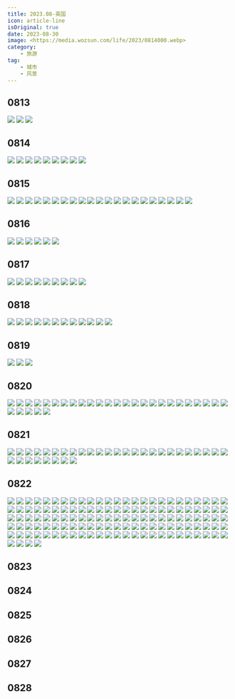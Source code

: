 ```yaml
---
title: 2023.08-英国
icon: article-line
isOriginal: true
date: 2023-08-30
image: <https://media.wozsun.com/life/2023/0814000.webp>
category:
    - 旅游
tag:
    - 城市
    - 风景
---
```


## 0813

<div class=image-preview>
    <img src="https://media.wozsun.com/life/2023/0813001.webp"/>
    <img src="https://media.wozsun.com/life/2023/0813002.webp"/>
    <img src="https://media.wozsun.com/life/2023/0813003.webp"/>
</div>

## 0814

<div class=image-preview>
    <img src="https://media.wozsun.com/life/2023/0814001.webp"/>
    <img src="https://media.wozsun.com/life/2023/0814005.webp"/>
    <img src="https://media.wozsun.com/life/2023/0814003.webp"/>
    <img src="https://media.wozsun.com/life/2023/0814004.webp"/>
    <img src="https://media.wozsun.com/life/2023/0814002.webp"/>
    <img src="https://media.wozsun.com/life/2023/0814006.webp"/>
    <img src="https://media.wozsun.com/life/2023/0814007.webp"/>
    <img src="https://media.wozsun.com/life/2023/0814008.webp"/>
    <img src="https://media.wozsun.com/life/2023/0814009.webp"/>
</div>

## 0815

<div class=image-preview>
    <img src="https://media.wozsun.com/life/2023/0815001.webp"/>
    <img src="https://media.wozsun.com/life/2023/0815002.webp"/>
    <img src="https://media.wozsun.com/life/2023/0815003.webp"/>
    <img src="https://media.wozsun.com/life/2023/0815004.webp"/>
    <img src="https://media.wozsun.com/life/2023/0815005.webp"/>
    <img src="https://media.wozsun.com/life/2023/0815006.webp"/>
    <img src="https://media.wozsun.com/life/2023/0815007.webp"/>
    <img src="https://media.wozsun.com/life/2023/0815008.webp"/>
    <img src="https://media.wozsun.com/life/2023/0815009.webp"/>
    <img src="https://media.wozsun.com/life/2023/0815010.webp"/>
    <img src="https://media.wozsun.com/life/2023/0815011.webp"/>
    <img src="https://media.wozsun.com/life/2023/0815012.webp"/>
    <img src="https://media.wozsun.com/life/2023/0815013.webp"/>
    <img src="https://media.wozsun.com/life/2023/0815014.webp"/>
    <img src="https://media.wozsun.com/life/2023/0815015.webp"/>
    <img src="https://media.wozsun.com/life/2023/0815016.webp"/>
    <img src="https://media.wozsun.com/life/2023/0815017.webp"/>
    <img src="https://media.wozsun.com/life/2023/0815018.webp"/>
    <img src="https://media.wozsun.com/life/2023/0815019.webp"/>
    <img src="https://media.wozsun.com/life/2023/0815020.webp"/>
    <img src="https://media.wozsun.com/life/2023/0815021.webp"/>
</div>

## 0816

<div class=image-preview>
    <img src="https://media.wozsun.com/life/2023/0816001.webp"/>
    <img src="https://media.wozsun.com/life/2023/0816002.webp"/>
    <img src="https://media.wozsun.com/life/2023/0816003.webp"/>
    <img src="https://media.wozsun.com/life/2023/0816004.webp"/>
    <img src="https://media.wozsun.com/life/2023/0816005.webp"/>
    <img src="https://media.wozsun.com/life/2023/0816006.webp"/>
</div>

## 0817

<div class=image-preview>
    <img src="https://media.wozsun.com/life/2023/0817001.webp"/>
    <img src="https://media.wozsun.com/life/2023/0817002.webp"/>
    <img src="https://media.wozsun.com/life/2023/0817003.webp"/>
    <img src="https://media.wozsun.com/life/2023/0817004.webp"/>
    <img src="https://media.wozsun.com/life/2023/0817005.webp"/>
    <img src="https://media.wozsun.com/life/2023/0817006.webp"/>
    <img src="https://media.wozsun.com/life/2023/0817007.webp"/>
    <img src="https://media.wozsun.com/life/2023/0817008.webp"/>
    <img src="https://media.wozsun.com/life/2023/0817009.webp"/>
</div>

## 0818

<div class=image-preview>
    <img src="https://media.wozsun.com/life/2023/0818001.webp"/>
    <img src="https://media.wozsun.com/life/2023/0818002.webp"/>
    <img src="https://media.wozsun.com/life/2023/0818003.webp"/>
    <img src="https://media.wozsun.com/life/2023/0818004.webp"/>
    <img src="https://media.wozsun.com/life/2023/0818005.webp"/>
    <img src="https://media.wozsun.com/life/2023/0818006.webp"/>
    <img src="https://media.wozsun.com/life/2023/0818007.webp"/>
    <img src="https://media.wozsun.com/life/2023/0818008.webp"/>
    <img src="https://media.wozsun.com/life/2023/0818009.webp"/>
    <img src="https://media.wozsun.com/life/2023/0818010.webp"/>
    <img src="https://media.wozsun.com/life/2023/0818011.webp"/>
    <img src="https://media.wozsun.com/life/2023/0818012.webp"/>
</div>

## 0819

<div class=image-preview>
    <img src="https://media.wozsun.com/life/2023/0819001.webp"/>
    <img src="https://media.wozsun.com/life/2023/0819002.webp"/>
    <img src="https://media.wozsun.com/life/2023/0819003.webp"/>
</div>

## 0820

<div class=image-preview>
    <img src="https://media.wozsun.com/life/2023/0820001.webp"/>
    <img src="https://media.wozsun.com/life/2023/0820002.webp"/>
    <img src="https://media.wozsun.com/life/2023/0820003.webp"/>
    <img src="https://media.wozsun.com/life/2023/0820004.webp"/>
    <img src="https://media.wozsun.com/life/2023/0820005.webp"/>
    <img src="https://media.wozsun.com/life/2023/0820006.webp"/>
    <img src="https://media.wozsun.com/life/2023/0820007.webp"/>
    <img src="https://media.wozsun.com/life/2023/0820008.webp"/>
    <img src="https://media.wozsun.com/life/2023/0820009.webp"/>
    <img src="https://media.wozsun.com/life/2023/0820010.webp"/>
    <img src="https://media.wozsun.com/life/2023/0820011.webp"/>
    <img src="https://media.wozsun.com/life/2023/0820012.webp"/>
    <img src="https://media.wozsun.com/life/2023/0820013.webp"/>
    <img src="https://media.wozsun.com/life/2023/0820014.webp"/>
    <img src="https://media.wozsun.com/life/2023/0820015.webp"/>
    <img src="https://media.wozsun.com/life/2023/0820016.webp"/>
    <img src="https://media.wozsun.com/life/2023/0820017.webp"/>
    <img src="https://media.wozsun.com/life/2023/0820018.webp"/>
    <img src="https://media.wozsun.com/life/2023/0820019.webp"/>
    <img src="https://media.wozsun.com/life/2023/0820020.webp"/>
    <img src="https://media.wozsun.com/life/2023/0820021.webp"/>
    <img src="https://media.wozsun.com/life/2023/0820022.webp"/>
    <img src="https://media.wozsun.com/life/2023/0820023.webp"/>
    <img src="https://media.wozsun.com/life/2023/0820024.webp"/>
    <img src="https://media.wozsun.com/life/2023/0820025.webp"/>
    <img src="https://media.wozsun.com/life/2023/0820026.webp"/>
    <img src="https://media.wozsun.com/life/2023/0820027.webp"/>
    <img src="https://media.wozsun.com/life/2023/0820028.webp"/>
    <img src="https://media.wozsun.com/life/2023/0820029.webp"/>
    <img src="https://media.wozsun.com/life/2023/0820030.webp"/>
</div>

## 0821

<div class=image-preview>
    <img src="https://media.wozsun.com/life/2023/0821001.webp"/>
    <img src="https://media.wozsun.com/life/2023/0821002.webp"/>
    <img src="https://media.wozsun.com/life/2023/0821003.webp"/>
    <img src="https://media.wozsun.com/life/2023/0821004.webp"/>
    <img src="https://media.wozsun.com/life/2023/0821005.webp"/>
    <img src="https://media.wozsun.com/life/2023/0821006.webp"/>
    <img src="https://media.wozsun.com/life/2023/0821007.webp"/>
    <img src="https://media.wozsun.com/life/2023/0821008.webp"/>
    <img src="https://media.wozsun.com/life/2023/0821009.webp"/>
    <img src="https://media.wozsun.com/life/2023/0821010.webp"/>
    <img src="https://media.wozsun.com/life/2023/0821011.webp"/>
    <img src="https://media.wozsun.com/life/2023/0821012.webp"/>
    <img src="https://media.wozsun.com/life/2023/0821013.webp"/>
    <img src="https://media.wozsun.com/life/2023/0821014.webp"/>
    <img src="https://media.wozsun.com/life/2023/0821015.webp"/>
    <img src="https://media.wozsun.com/life/2023/0821016.webp"/>
    <img src="https://media.wozsun.com/life/2023/0821017.webp"/>
    <img src="https://media.wozsun.com/life/2023/0821018.webp"/>
    <img src="https://media.wozsun.com/life/2023/0821019.webp"/>
    <img src="https://media.wozsun.com/life/2023/0821020.webp"/>
    <img src="https://media.wozsun.com/life/2023/0821021.webp"/>
    <img src="https://media.wozsun.com/life/2023/0821022.webp"/>
    <img src="https://media.wozsun.com/life/2023/0821023.webp"/>
    <img src="https://media.wozsun.com/life/2023/0821024.webp"/>
    <img src="https://media.wozsun.com/life/2023/0821025.webp"/>
    <img src="https://media.wozsun.com/life/2023/0821026.webp"/>
    <img src="https://media.wozsun.com/life/2023/0821027.webp"/>
    <img src="https://media.wozsun.com/life/2023/0821028.webp"/>
    <img src="https://media.wozsun.com/life/2023/0821029.webp"/>
    <img src="https://media.wozsun.com/life/2023/0821030.webp"/>
    <img src="https://media.wozsun.com/life/2023/0821031.webp"/>
    <img src="https://media.wozsun.com/life/2023/0821032.webp"/>
    <img src="https://media.wozsun.com/life/2023/0821033.webp"/>
</div>

## 0822

<div class=image-preview>
    <img src="https://media.wozsun.com/life/2023/0822001.webp"/>
    <img src="https://media.wozsun.com/life/2023/0822002.webp"/>
    <img src="https://media.wozsun.com/life/2023/0822003.webp"/>
    <img src="https://media.wozsun.com/life/2023/0822004.webp"/>
    <img src="https://media.wozsun.com/life/2023/0822005.webp"/>
    <img src="https://media.wozsun.com/life/2023/0822006.webp"/>
    <img src="https://media.wozsun.com/life/2023/0822007.webp"/>
    <img src="https://media.wozsun.com/life/2023/0822008.webp"/>
    <img src="https://media.wozsun.com/life/2023/0822009.webp"/>
    <img src="https://media.wozsun.com/life/2023/0822010.webp"/>
    <img src="https://media.wozsun.com/life/2023/0822011.webp"/>
    <img src="https://media.wozsun.com/life/2023/0822012.webp"/>
    <img src="https://media.wozsun.com/life/2023/0822013.webp"/>
    <img src="https://media.wozsun.com/life/2023/0822014.webp"/>
    <img src="https://media.wozsun.com/life/2023/0822015.webp"/>
    <img src="https://media.wozsun.com/life/2023/0822016.webp"/>
    <img src="https://media.wozsun.com/life/2023/0822017.webp"/>
    <img src="https://media.wozsun.com/life/2023/0822018.webp"/>
    <img src="https://media.wozsun.com/life/2023/0822019.webp"/>
    <img src="https://media.wozsun.com/life/2023/0822020.webp"/>
    <img src="https://media.wozsun.com/life/2023/0822021.webp"/>
    <img src="https://media.wozsun.com/life/2023/0822022.webp"/>
    <img src="https://media.wozsun.com/life/2023/0822023.webp"/>
    <img src="https://media.wozsun.com/life/2023/0822024.webp"/>
    <img src="https://media.wozsun.com/life/2023/0822025.webp"/>
    <img src="https://media.wozsun.com/life/2023/0822026.webp"/>
    <img src="https://media.wozsun.com/life/2023/0822027.webp"/>
    <img src="https://media.wozsun.com/life/2023/0822028.webp"/>
    <img src="https://media.wozsun.com/life/2023/0822029.webp"/>
    <img src="https://media.wozsun.com/life/2023/0822030.webp"/>
    <img src="https://media.wozsun.com/life/2023/0822031.webp"/>
    <img src="https://media.wozsun.com/life/2023/0822032.webp"/>
    <img src="https://media.wozsun.com/life/2023/0822033.webp"/>
    <img src="https://media.wozsun.com/life/2023/0822034.webp"/>
    <img src="https://media.wozsun.com/life/2023/0822035.webp"/>
    <img src="https://media.wozsun.com/life/2023/0822036.webp"/>
    <img src="https://media.wozsun.com/life/2023/0822037.webp"/>
    <img src="https://media.wozsun.com/life/2023/0822038.webp"/>
    <img src="https://media.wozsun.com/life/2023/0822039.webp"/>
    <img src="https://media.wozsun.com/life/2023/0822040.webp"/>
    <img src="https://media.wozsun.com/life/2023/0822041.webp"/>
    <img src="https://media.wozsun.com/life/2023/0822042.webp"/>
    <img src="https://media.wozsun.com/life/2023/0822043.webp"/>
    <img src="https://media.wozsun.com/life/2023/0822044.webp"/>
    <img src="https://media.wozsun.com/life/2023/0822045.webp"/>
    <img src="https://media.wozsun.com/life/2023/0822046.webp"/>
    <img src="https://media.wozsun.com/life/2023/0822047.webp"/>
    <img src="https://media.wozsun.com/life/2023/0822048.webp"/>
    <img src="https://media.wozsun.com/life/2023/0822049.webp"/>
    <img src="https://media.wozsun.com/life/2023/0822050.webp"/>
    <img src="https://media.wozsun.com/life/2023/0822051.webp"/>
    <img src="https://media.wozsun.com/life/2023/0822052.webp"/>
    <img src="https://media.wozsun.com/life/2023/0822053.webp"/>
    <img src="https://media.wozsun.com/life/2023/0822054.webp"/>
    <img src="https://media.wozsun.com/life/2023/0822055.webp"/>
    <img src="https://media.wozsun.com/life/2023/0822056.webp"/>
    <img src="https://media.wozsun.com/life/2023/0822057.webp"/>
    <img src="https://media.wozsun.com/life/2023/0822058.webp"/>
    <img src="https://media.wozsun.com/life/2023/0822059.webp"/>
    <img src="https://media.wozsun.com/life/2023/0822060.webp"/>
    <img src="https://media.wozsun.com/life/2023/0822061.webp"/>
    <img src="https://media.wozsun.com/life/2023/0822062.webp"/>
    <img src="https://media.wozsun.com/life/2023/0822063.webp"/>
    <img src="https://media.wozsun.com/life/2023/0822064.webp"/>
    <img src="https://media.wozsun.com/life/2023/0822065.webp"/>
    <img src="https://media.wozsun.com/life/2023/0822066.webp"/>
    <img src="https://media.wozsun.com/life/2023/0822067.webp"/>
    <img src="https://media.wozsun.com/life/2023/0822068.webp"/>
    <img src="https://media.wozsun.com/life/2023/0822069.webp"/>
    <img src="https://media.wozsun.com/life/2023/0822070.webp"/>
    <img src="https://media.wozsun.com/life/2023/0822071.webp"/>
    <img src="https://media.wozsun.com/life/2023/0822072.webp"/>
    <img src="https://media.wozsun.com/life/2023/0822073.webp"/>
    <img src="https://media.wozsun.com/life/2023/0822074.webp"/>
    <img src="https://media.wozsun.com/life/2023/0822075.webp"/>
    <img src="https://media.wozsun.com/life/2023/0822076.webp"/>
    <img src="https://media.wozsun.com/life/2023/0822077.webp"/>
    <img src="https://media.wozsun.com/life/2023/0822078.webp"/>
    <img src="https://media.wozsun.com/life/2023/0822079.webp"/>
    <img src="https://media.wozsun.com/life/2023/0822080.webp"/>
    <img src="https://media.wozsun.com/life/2023/0822081.webp"/>
    <img src="https://media.wozsun.com/life/2023/0822082.webp"/>
    <img src="https://media.wozsun.com/life/2023/0822083.webp"/>
    <img src="https://media.wozsun.com/life/2023/0822084.webp"/>
    <img src="https://media.wozsun.com/life/2023/0822085.webp"/>
    <img src="https://media.wozsun.com/life/2023/0822086.webp"/>
    <img src="https://media.wozsun.com/life/2023/0822087.webp"/>
    <img src="https://media.wozsun.com/life/2023/0822088.webp"/>
    <img src="https://media.wozsun.com/life/2023/0822089.webp"/>
    <img src="https://media.wozsun.com/life/2023/0822090.webp"/>
    <img src="https://media.wozsun.com/life/2023/0822091.webp"/>
    <img src="https://media.wozsun.com/life/2023/0822092.webp"/>
    <img src="https://media.wozsun.com/life/2023/0822093.webp"/>
    <img src="https://media.wozsun.com/life/2023/0822094.webp"/>
    <img src="https://media.wozsun.com/life/2023/0822095.webp"/>
    <img src="https://media.wozsun.com/life/2023/0822096.webp"/>
    <img src="https://media.wozsun.com/life/2023/0822097.webp"/>
    <img src="https://media.wozsun.com/life/2023/0822098.webp"/>
    <img src="https://media.wozsun.com/life/2023/0822099.webp"/>
    <img src="https://media.wozsun.com/life/2023/0822100.webp"/>
    <img src="https://media.wozsun.com/life/2023/0822101.webp"/>
    <img src="https://media.wozsun.com/life/2023/0822102.webp"/>
    <img src="https://media.wozsun.com/life/2023/0822103.webp"/>
    <img src="https://media.wozsun.com/life/2023/0822104.webp"/>
    <img src="https://media.wozsun.com/life/2023/0822105.webp"/>
    <img src="https://media.wozsun.com/life/2023/0822106.webp"/>
    <img src="https://media.wozsun.com/life/2023/0822107.webp"/>
    <img src="https://media.wozsun.com/life/2023/0822108.webp"/>
    <img src="https://media.wozsun.com/life/2023/0822109.webp"/>
    <img src="https://media.wozsun.com/life/2023/0822110.webp"/>
    <img src="https://media.wozsun.com/life/2023/0822111.webp"/>
    <img src="https://media.wozsun.com/life/2023/0822112.webp"/>
    <img src="https://media.wozsun.com/life/2023/0822113.webp"/>
    <img src="https://media.wozsun.com/life/2023/0822114.webp"/>
    <img src="https://media.wozsun.com/life/2023/0822115.webp"/>
    <img src="https://media.wozsun.com/life/2023/0822116.webp"/>
    <img src="https://media.wozsun.com/life/2023/0822117.webp"/>
    <img src="https://media.wozsun.com/life/2023/0822118.webp"/>
    <img src="https://media.wozsun.com/life/2023/0822119.webp"/>
    <img src="https://media.wozsun.com/life/2023/0822120.webp"/>
    <img src="https://media.wozsun.com/life/2023/0822121.webp"/>
    <img src="https://media.wozsun.com/life/2023/0822122.webp"/>
    <img src="https://media.wozsun.com/life/2023/0822123.webp"/>
    <img src="https://media.wozsun.com/life/2023/0822124.webp"/>
    <img src="https://media.wozsun.com/life/2023/0822125.webp"/>
    <img src="https://media.wozsun.com/life/2023/0822126.webp"/>
    <img src="https://media.wozsun.com/life/2023/0822127.webp"/>
    <img src="https://media.wozsun.com/life/2023/0822128.webp"/>
    <img src="https://media.wozsun.com/life/2023/0822129.webp"/>
</div>

## 0823

<div class=image-preview>

</div>

## 0824

<div class=image-preview>

</div>

## 0825

<div class=image-preview>

</div>

## 0826

<div class=image-preview>

</div>

## 0827

<div class=image-preview>

</div>

## 0828

<div class=image-preview>

</div>
